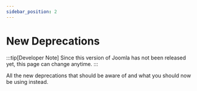 ```yaml
---
sidebar_position: 2
---
```


New Deprecations
================

:::tip[Developer Note]
  Since this version of Joomla has not been released yet, this page can change anytime.
:::

All the new deprecations that should be aware of and what you should now be using instead.

